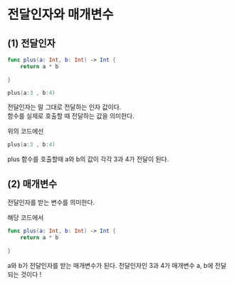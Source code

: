 전달인자와 매개변수 
===

(1) 전달인자 
--- 

```swift
func plus(a: Int, b: Int) -> Int {
    return a * b
    
}

plus(a:3 , b:4)
```

전달인자는 말 그대로 전달하는 인자 값이다.   
함수를 실제로 호출할 때 전달하는 값을 의미한다. 

위의 코드에선 

```swift
plus(a:3 , b:4)
```
plus 함수를 호출할때 a와 b의 값이 각각 3과 4가 전달이 된다. 

(2) 매개변수
---

전달인자를 받는 변수를 의미한다. 

해당 코드에서 

```swift
func plus(a: Int, b: Int) -> Int {
    return a * b
    
}
```
a와 b가 전달인자를 받는 매개변수가 된다. 전달인자인 3과 4가 매개변수 a, b에 전달되는 것이다 ! 
